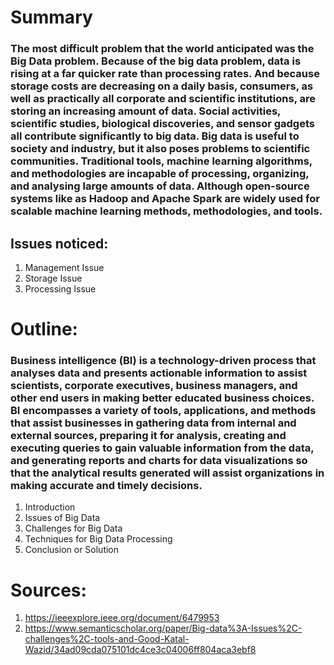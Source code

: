 # Summary
### The most difficult problem that the world anticipated was the Big Data problem. Because of the big data problem, data is rising at a far quicker rate than processing rates. And because storage costs are decreasing on a daily basis, consumers, as well as practically all corporate and scientific institutions, are storing an increasing amount of data. Social activities, scientific studies, biological discoveries, and sensor gadgets all contribute significantly to big data. Big data is useful to society and industry, but it also poses problems to scientific communities. Traditional tools, machine learning algorithms, and methodologies are incapable of processing, organizing, and analysing large amounts of data. Although open-source systems like as Hadoop and Apache Spark are widely used for scalable machine learning methods, methodologies, and tools.
## Issues noticed:
1. Management Issue
2. Storage Issue
3. Processing Issue

# Outline:
### Business intelligence (BI) is a technology-driven process that analyses data and presents actionable information to assist scientists, corporate executives, business managers, and other end users in making better educated business choices. BI encompasses a variety of tools, applications, and methods that assist businesses in gathering data from internal and external sources, preparing it for analysis, creating and executing queries to gain valuable information from the data, and generating reports and charts for data visualizations so that the analytical results generated will assist organizations in making accurate and timely decisions.
1. Introduction
2. Issues of Big Data
3. Challenges for Big Data
4. Techniques for Big Data Processing
5. Conclusion or Solution

# Sources:
1. https://ieeexplore.ieee.org/document/6479953
2. https://www.semanticscholar.org/paper/Big-data%3A-Issues%2C-challenges%2C-tools-and-Good-Katal-Wazid/34ad09cda075101dc4ce3c04006ff804aca3ebf8
